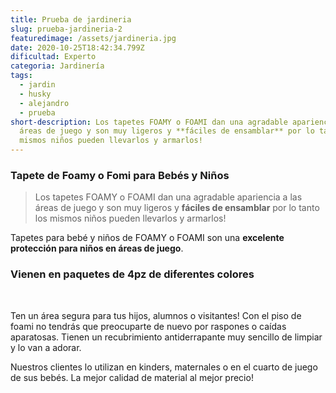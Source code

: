 ```yaml
---
title: Prueba de jardineria
slug: prueba-jardineria-2
featuredimage: /assets/jardineria.jpg
date: 2020-10-25T18:42:34.799Z
dificultad: Experto
categoria: Jardinería
tags:
  - jardin
  - husky
  - alejandro
  - prueba
short-description: Los tapetes FOAMY o FOAMI dan una agradable apariencia a las
  áreas de juego y son muy ligeros y **fáciles de ensamblar** por lo tanto los
  mismos niños pueden llevarlos y armarlos!
---
```

### Tapete de Foamy o Fomi para Bebés y Niños

> Los tapetes FOAMY o FOAMI dan una agradable apariencia a las áreas de juego y son muy ligeros y **fáciles de ensamblar** por lo tanto los mismos niños pueden llevarlos y armarlos!

Tapetes para bebé y niños de FOAMY o FOAMI son una **excelente protección para niños en áreas de juego**.

### Vienen en paquetes de 4pz de diferentes colores

‍

Ten un área segura para tus hijos, alumnos o visitantes! Con el piso de foami no tendrás que preocuparte de nuevo por raspones o caídas aparatosas. Tienen un recubrimiento antiderrapante muy sencillo de limpiar y lo van a adorar.

Nuestros clientes lo utilizan en kinders, maternales o en el cuarto de juego de sus bebés. La mejor calidad de material al mejor precio!